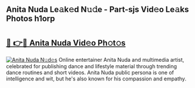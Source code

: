 ## Anita Nuda Le𝚊k𝚎d N𝚞𝚍e - Part-sjs Vid𝚎o Le𝚊ks Photos h1orp

# <h2><a href="http://fbfrl9.evod.top/?m=Anita+Nuda">🔗 👉🔴 Anita Nuda Vid𝚎o Ph𝚘t𝚘s</a></h2>

[![Anita Nuda N𝚞d𝚎s](https://i.imgur.com/8V9OHl7.gif)](http://fbfrl9.evod.top/?m=Anita+Nuda)
Online entertainer Anita Nuda and multimedia artist, celebrated for publishing dance and lifestyle material through trending dance routines and short videos. Anita Nuda public persona is one of intelligence and wit, but he's also known for his compassion and empathy. 
